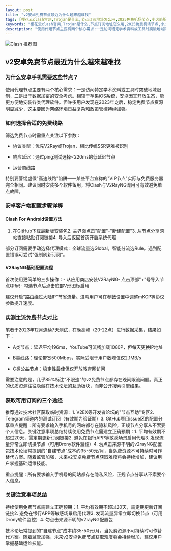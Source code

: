 ```yaml
---
layout: post
title: "v2安卓免费节点最近为什么越来越难找"
tags: [樱花云clash官网,Trojan是什么,节点订阅地址怎么用,2025免费机场节点,小火箭服务器,节点免费订阅地址,clash一元订阅永久链接大全]
keywords: "樱花云clash官网,Trojan是什么,节点订阅地址怎么用,2025免费机场节点,小火箭服务器,节点免费订阅地址,clash一元订阅永久链接大全"
description: "使用代理节点主要有两个核心需求:一是访问特定学术资料或工具时突破地域限制,二是出于数据加密的安全考虑。相较于苹果iOS系统,安卓因其开放生态,能更方便地安装各类代理软件。但许多用户发现在2023年之后,稳定免费节点资源明显减少,这主要因为网络环境日益复杂和政策管控持续加强。"
---
```


![Clash 推荐图](https://clashjd.github.io/assets/img/clash节点推荐.png)

## v2安卓免费节点最近为什么越来越难找

### 为什么安卓手机需要这些节点？

使用代理节点主要有两个核心需求：一是访问特定学术资料或工具时突破地域限制，二是出于数据加密的安全考虑。相较于苹果iOS系统，安卓因其开放生态，能更方便地安装各类代理软件。但许多用户发现在2023年之后，稳定免费节点资源明显减少，这主要因为网络环境日益复杂和政策管控持续加强。

### 如何选择合适的免费线路

筛选免费节点时需重点关注以下参数：

- 协议类型：优先V2Ray或Trojan，相比传统SSR更难被识别

- 响应延迟：通过ping测试选择<220ms的低延迟节点

- 运营商线路

特别要警惕虚假"高速线路"陷阱——某些平台宣称的"VIP节点"实际与免费服务器完全相同。建议同时安装多个软件备用，将Clash与V2RayNG混用可有效避免单点故障。

### 安卓客户端配置步骤详解

#### Clash For Android设置方法

1. 在GitHub下载最新版安装包2. 主界面点击"配置"-"新建配置"3. 从节点分享网站直接粘贴订阅链接4. 导入后返回首页开启系统代理

部分订阅需要手动选择代理模式：全球流量选Global，智能分流选Rule。遇到配置错误可尝试"强制刷新订阅"。

#### V2RayNG基础配置流程

首次使用更简单的三步操作：- 从应用商店安装V2RayNG- 点击顶部"+"号导入节点QR码- 勾选节点后点击底部V形图标启用

建议开启"路由绕过大陆IP"节省流量。进阶用户可在参数设置中调整mKCP等协议参数提升速度。

### 实测主流免费节点对比

笔者于2023年12月连续7天测试，在晚高峰（20-22点）进行数据采集，结果如下：

- A类节点：延迟平均196ms，YouTube可流畅加载1080P，但每天更换IP地址

- B类线路：理论带宽500Mbps，实际受限于用户数峰值仅2.1MB/s

- C类公益节点：稳定性最佳但仅开放教育网访问

需要注意的是，几乎85%标注"不限速"的v2免费节点都存在晚间限流问题。真正的优质资源往往隐藏在技术论坛的互助板块，而非公开搜索引擎结果。

### 获取可用订阅的三个途径

推荐通过技术社区获取临时资源：1. V2EX等开发者论坛的"节点互助"专区2. Telegram频道内的测试订阅（有效期为验证期）3. GitHub项目issue区的配置分享重点提醒：所有要求输入手机号的网站都存在隐私风险，正规节点分享从不索要个人信息。关键注意事项总结持续使用免费节点需建立正确预期：1. 平均有效期不超过20天，需定期更新订阅链接2. 避免在银行APP等敏感场景启用代理3. 发现流量异常立即切换节点（可用Drony软件监控）4. 勿点击来源不明的v2rayNG配置包技术论坛常提到的"自建节点"成本约35-50元/月，当免费资源不可持续时可作替代方案。随着监管加强，未来v2安卓免费节点获取难度将会持续增加，建议用户掌握基础运维技能。

重点提醒：所有要求输入手机号的网站都存在隐私风险，正规节点分享从不索要个人信息。

### 关键注意事项总结

持续使用免费节点需建立正确预期：1. 平均有效期不超过20天，需定期更新订阅链接2. 避免在银行APP等敏感场景启用代理3. 发现流量异常立即切换节点（可用Drony软件监控）4. 勿点击来源不明的v2rayNG配置包

技术论坛常提到的"自建节点"成本约35-50元/月，当免费资源不可持续时可作替代方案。随着监管加强，未来v2安卓免费节点获取难度将会持续增加，建议用户掌握基础运维技能。